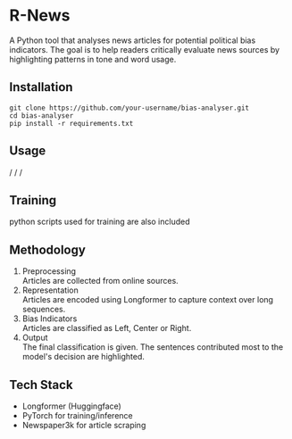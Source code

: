 # R-News 

A Python tool that analyses news articles for potential political bias 
indicators. The goal is to help readers critically evaluate news sources 
by highlighting patterns in tone and word usage.

## Installation
```
git clone https://github.com/your-username/bias-analyser.git
cd bias-analyser
pip install -r requirements.txt
```

## Usage
/ / /

## Training
python scripts used for training are also included

## Methodology
1. Preprocessing  
Articles are collected from online sources.
2. Representation  
Articles are encoded using Longformer to capture context over long sequences.
3. Bias Indicators  
Articles are classified as Left, Center or Right.
4. Output  
The final classification is given. The sentences contributed most to the model's
decision are highlighted.

## Tech Stack
* Longformer (Huggingface)
* PyTorch for training/inference
* Newspaper3k for article scraping
